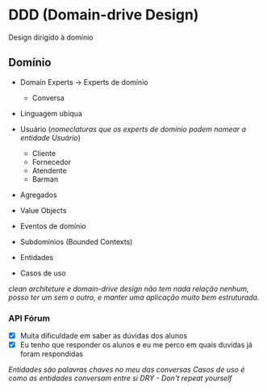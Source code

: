 # DDD (Domain-drive Design)

Design dirigido à domínio

## Domínio

- Domain Experts -> Experts de domínio
  - Conversa
- Linguagem ubíqua

- Usuário (_nomeclaturas que os experts de domínio podem nomear a entidade *Usuário*_)
  - Cliente
  - Fornecedor
  - Atendente
  - Barman

- Agregados
- Value Objects
- Eventos de domínio
- Subdomínios (Bounded Contexts)
- Entidades
- Casos de uso

_clean architeture e domain-drive design não tem nada relação nenhum, posso ter um sem o outro, e manter uma aplicação muito bem estruturada._


### API Fórum

- [x] Muita dificuldade em saber as dúvidas dos alunos
- [x] Eu tenho que responder os alunos e eu me perco em quais duvídas já foram respondidas

_Entidades são palavras chaves no meu das conversas_
_Casos de uso é como as entidades conversam entre si_
_DRY - Don't repeat yourself_

